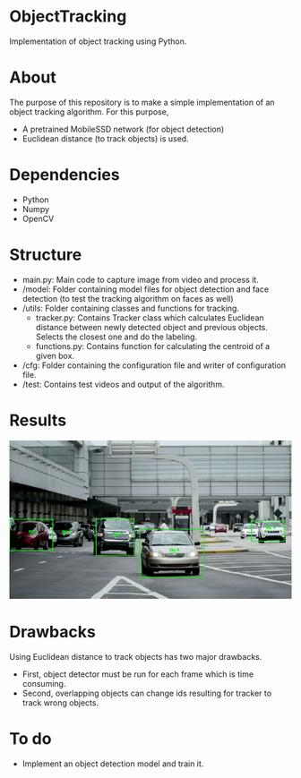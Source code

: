 # ObjectTracking
Implementation of object tracking using Python.

# About
The purpose of this repository is to make a simple implementation of an object tracking algorithm. For this purpose,
- A pretrained MobileSSD network (for object detection)
- Euclidean distance (to track objects)
is used.

# Dependencies
- Python
- Numpy
- OpenCV

# Structure
- main.py: Main code to capture image from video and process it.
- /model: Folder containing model files for object detection and face detection (to test the tracking algorithm on faces as well)
- /utils: Folder containing classes and functions for tracking.
  - tracker.py: Contains Tracker class which calculates Euclidean distance between newly detected object and previous objects. Selects the closest one and do the labeling.
  - functions.py: Contains function for calculating the centroid of a given box.
- /cfg: Folder containing the configuration file and writer of configuration file.
- /test: Contains test videos and output of the algorithm.

# Results
![Alt Text](https://github.com/tameraktekin/ObjectTracking/blob/main/test/test_output.gif)
# Drawbacks
Using Euclidean distance to track objects has two major drawbacks.
  - First, object detector must be run for each frame which is time consuming.
  - Second, overlapping objects can change ids resulting for tracker to track wrong objects.
  
# To do
- Implement an object detection model and train it.
